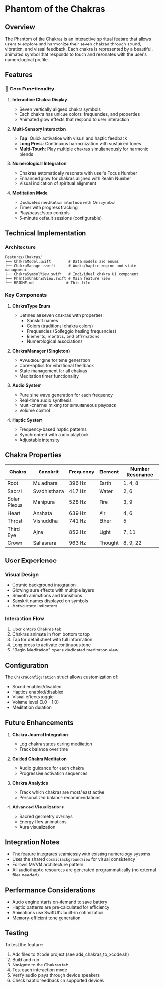 # Phantom of the Chakras

## Overview

The Phantom of the Chakras is an interactive spiritual feature that allows users to explore and harmonize their seven chakras through sound, vibration, and visual feedback. Each chakra is represented by a beautiful, animated symbol that responds to touch and resonates with the user's numerological profile.

## Features

### 🌟 Core Functionality

1. **Interactive Chakra Display**
   - Seven vertically aligned chakra symbols
   - Each chakra has unique colors, frequencies, and properties
   - Animated glow effects that respond to user interaction

2. **Multi-Sensory Interaction**
   - **Tap**: Quick activation with visual and haptic feedback
   - **Long Press**: Continuous harmonization with sustained tones
   - **Multi-Touch**: Play multiple chakras simultaneously for harmonic blends

3. **Numerological Integration**
   - Chakras automatically resonate with user's Focus Number
   - Enhanced glow for chakras aligned with Realm Number
   - Visual indication of spiritual alignment

4. **Meditation Mode**
   - Dedicated meditation interface with Om symbol
   - Timer with progress tracking
   - Play/pause/stop controls
   - 5-minute default sessions (configurable)

## Technical Implementation

### Architecture

```
Features/Chakras/
├── ChakraModel.swift        # Data models and enums
├── ChakraManager.swift      # Audio/haptic engine and state management
├── ChakraSymbolView.swift   # Individual chakra UI component
├── PhantomChakrasView.swift # Main feature view
└── README.md               # This file
```

### Key Components

1. **ChakraType Enum**
   - Defines all seven chakras with properties:
     - Sanskrit names
     - Colors (traditional chakra colors)
     - Frequencies (Solfeggio healing frequencies)
     - Elements, mantras, and affirmations
     - Numerological associations

2. **ChakraManager (Singleton)**
   - AVAudioEngine for tone generation
   - CoreHaptics for vibrational feedback
   - State management for all chakras
   - Meditation timer functionality

3. **Audio System**
   - Pure sine wave generation for each frequency
   - Real-time audio synthesis
   - Multi-channel mixing for simultaneous playback
   - Volume control

4. **Haptic System**
   - Frequency-based haptic patterns
   - Synchronized with audio playback
   - Adjustable intensity

## Chakra Properties

| Chakra | Sanskrit | Frequency | Element | Number Resonance |
|--------|----------|-----------|---------|------------------|
| Root | Muladhara | 396 Hz | Earth | 1, 4, 8 |
| Sacral | Svadhisthana | 417 Hz | Water | 2, 6 |
| Solar Plexus | Manipura | 528 Hz | Fire | 3, 9 |
| Heart | Anahata | 639 Hz | Air | 4, 6 |
| Throat | Vishuddha | 741 Hz | Ether | 5 |
| Third Eye | Ajna | 852 Hz | Light | 7, 11 |
| Crown | Sahasrara | 963 Hz | Thought | 8, 9, 22 |

## User Experience

### Visual Design
- Cosmic background integration
- Glowing aura effects with multiple layers
- Smooth animations and transitions
- Sanskrit names displayed on symbols
- Active state indicators

### Interaction Flow
1. User enters Chakras tab
2. Chakras animate in from bottom to top
3. Tap for detail sheet with full information
4. Long press to activate continuous tone
5. "Begin Meditation" opens dedicated meditation view

## Configuration

The `ChakraConfiguration` struct allows customization of:
- Sound enabled/disabled
- Haptics enabled/disabled
- Visual effects toggle
- Volume level (0.0 - 1.0)
- Meditation duration

## Future Enhancements

1. **Chakra Journal Integration**
   - Log chakra states during meditation
   - Track balance over time

2. **Guided Chakra Meditation**
   - Audio guidance for each chakra
   - Progressive activation sequences

3. **Chakra Analytics**
   - Track which chakras are most/least active
   - Personalized balance recommendations

4. **Advanced Visualizations**
   - Sacred geometry overlays
   - Energy flow animations
   - Aura visualization

## Integration Notes

- The feature integrates seamlessly with existing numerology systems
- Uses the shared `CosmicBackgroundView` for visual consistency
- Follows MVVM architecture pattern
- All audio/haptic resources are generated programmatically (no external files needed)

## Performance Considerations

- Audio engine starts on-demand to save battery
- Haptic patterns are pre-calculated for efficiency
- Animations use SwiftUI's built-in optimization
- Memory-efficient tone generation

## Testing

To test the feature:
1. Add files to Xcode project (see add_chakras_to_xcode.sh)
2. Build and run
3. Navigate to the Chakras tab
4. Test each interaction mode
5. Verify audio plays through device speakers
6. Check haptic feedback on supported devices 